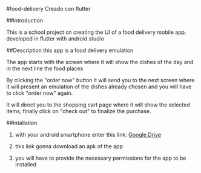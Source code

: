 #food-delivery
Creado con flutter

##introduction

This is a school project on creating the UI of a food delivery mobile app. developed in flutter with android studio

##Description 
this app is a food delivery emulation

The app starts with the screen where it will show the dishes of the day and in the next line the food places

By clicking the "order now" button it will send you to the next screen where it will present an emulation of the dishes already chosen and you will have to click "order now" again.

It will direct you to the shopping cart page where it will show the selected items, finally click on "check out" to finalize the purchase.

##intallation

1. with your android smartphone enter this link: [Google Drive](https://drive.google.com/drive/u/0/my-drive "Google Drive")

2. this link gonna download an apk of the app 

3. you will have to provide the necessary permissions for the app to be installed